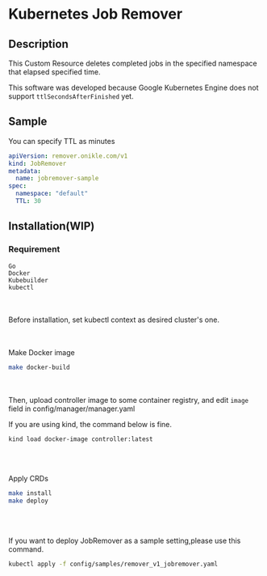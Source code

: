 # Kubernetes Job Remover

## Description
This Custom Resource deletes completed jobs in the specified namespace that elapsed specified time.

This software was developed because Google Kubernetes Engine does not support ```ttlSecondsAfterFinished``` yet.
## Sample
You can specify TTL as minutes

```yaml
apiVersion: remover.onikle.com/v1
kind: JobRemover
metadata:
  name: jobremover-sample
spec:
  namespace: "default"
  TTL: 30
```

## Installation(WIP)
### Requirement
```
Go
Docker
Kubebuilder
kubectl
```
<br><br>
Before installation, set kubectl context as desired cluster's one.<br><br><br>

Make Docker image
```bash
make docker-build
```
<br><br>
Then, upload controller image to some container registry, and edit ```image``` field in config/manager/manager.yaml

If you are using kind, the command below is fine.
```bash
kind load docker-image controller:latest
```
<br><br>

Apply CRDs
```bash
make install
make deploy
```
<br><br>

If you want to deploy JobRemover as a sample setting,please use this command.
```bash
kubectl apply -f config/samples/remover_v1_jobremover.yaml
```
